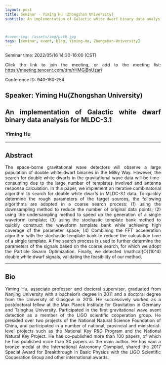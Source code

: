 ```yaml
---
layout: post
title: Seminar - Yiming Hu (Zhongshan University)
subtitle: An implementation of Galactic white dwarf binary data analysis for MLDC-3.1



#cover-img: /assets/img/path.jpg
tags: [seminar, event, blog, Yiming-Hu, Zhongshan-University]
---
```


<style>
body {
text-align: justify}
</style>

Seminar time: 2022/05/16 14:30-16:00 (CST)

Click the link to join the meeting, or add to the meeting list:
https://meeting.tencent.com/dm/rHMGlBnUzari

Conference ID: 940-160-254

## Speaker: Yiming Hu(Zhongshan University)

## An implementation of Galactic white dwarf binary data analysis for MLDC-3.1


### Yiming Hu

______________________________

## Abstract

The space-borne gravitational wave detectors will observe a large population of double white dwarf binaries in the Milky Way. However, the search for double white dwarfs in the gravitational wave data will be time-consuming due to the large number of templates involved and antenna response calculation. In this paper, we implement an iterative combinatorial algorithm to search for double white dwarfs in MLDC-3.1 data. To quickly determine the rough parameters of the target sources, the following algorithms are adopted in a coarse search process: (1) using the downsampling method to reduce the number of original data points; (2) using the undersampling method to speed up the generation of a single waveform template; (3) using the stochastic template bank method to quickly construct the waveform template bank while achieving high coverage of the parameter space; (4) Combining the FFT acceleration algorithm with the stochastic template bank to reduce the calculation time of a single template. A fine search process is used to further determine the parameters of the signals based on the coarse search, for which we adopt the Particle Swarm Optimization. Finally, we detected \mathcal{O}(10^4) double white dwarf signals, validating the feasibility of our method.


______________________________

## Bio

Yiming Hu, associate professor and doctoral supervisor, graduated from Nanjing University with a bachelor’s degree in 2011 and a doctoral degree from the University of Glasgow in 2015. He successively worked as a postdoctoral fellow at the Max Planck Institute for Gravitation in Germany and Tsinghua University. Participated in the first gravitational wave event detection as a member of the LIGO scientific cooperation group. He presided over two projects of the National Natural Science Foundation of China, and participated in a number of national, provincial and ministerial-level projects such as the National Key R&D Program and the National Natural Key Project. He has co-published more than 100 papers, of which he has published more than 30 papers as the main author. He has won a bronze medal at the International Astronomy Olympiad, shared the 2017 Special Award for Breakthrough in Basic Physics with the LIGO Scientific Cooperation Group and other international awards.